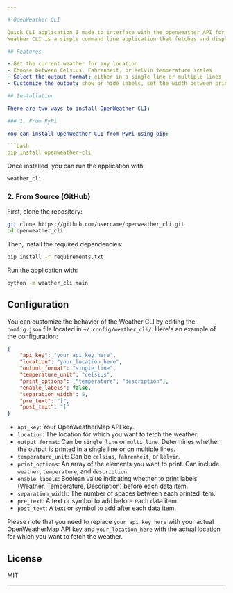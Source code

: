 ```yaml
---

# OpenWeather CLI

Quick CLI application I made to interface with the openweather API for use in waybar.
Weather CLI is a simple command line application that fetches and displays weather data. It uses the OpenWeatherMap API and can be customized via a configuration file. 

## Features

- Get the current weather for any location
- Choose between Celsius, Fahrenheit, or Kelvin temperature scales
- Select the output format: either in a single line or multiple lines
- Customize the output: show or hide labels, set the width between printed items, and add specific text or symbols before and after each entry

## Installation

There are two ways to install OpenWeather CLI:

### 1. From PyPi

You can install OpenWeather CLI from PyPi using pip:

```bash
pip install openweather-cli
```

Once installed, you can run the application with:

```bash
weather_cli
```

### 2. From Source (GitHub)

First, clone the repository:

```bash
git clone https://github.com/username/openweather_cli.git
cd openweather_cli
```

Then, install the required dependencies:

```bash
pip install -r requirements.txt
```

Run the application with:

```bash
python -m weather_cli.main
```

## Configuration

You can customize the behavior of the Weather CLI by editing the `config.json` file located in `~/.config/weather_cli/`. Here's an example of the configuration:

```json
{
    "api_key": "your_api_key_here",
    "location": "your_location_here",
    "output_format": "single_line",
    "temperature_unit": "celsius",
    "print_options": ["temperature", "description"],
    "enable_labels": false,
    "separation_width": 5,
    "pre_text": "[",
    "post_text": "]"
}
```

- `api_key`: Your OpenWeatherMap API key.
- `location`: The location for which you want to fetch the weather.
- `output_format`: Can be `single_line` or `multi_line`. Determines whether the output is printed in a single line or on multiple lines.
- `temperature_unit`: Can be `celsius`, `fahrenheit`, or `kelvin`.
- `print_options`: An array of the elements you want to print. Can include `weather`, `temperature`, and `description`.
- `enable_labels`: Boolean value indicating whether to print labels (Weather, Temperature, Description) before each data item.
- `separation_width`: The number of spaces between each printed item.
- `pre_text`: A text or symbol to add before each data item.
- `post_text`: A text or symbol to add after each data item.

Please note that you need to replace `your_api_key_here` with your actual OpenWeatherMap API key and `your_location_here` with the actual location for which you want to fetch the weather.

## License

MIT

---
```

